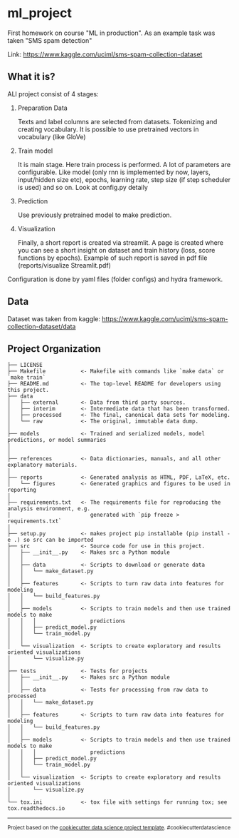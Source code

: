 ml_project
==============================

First homework on course "ML in production". As an example task was taken "SMS spam detection"

Link: https://www.kaggle.com/uciml/sms-spam-collection-dataset


What it is?
--------
ALl project consist of 4 stages:
1) Preparation Data
   
   Texts and label columns are selected from datasets. Tokenizing and creating vocabulary. 
   It is possible to use pretrained vectors in vocabulary (like GloVe)
   
2) Train model
   
   It is main stage. Here train process is performed. A lot of parameters are configurable. 
   Like model (only rnn is implemented by now, layers, input/hidden size etc), epochs, 
   learning rate, step size (if step scheduler is used) and so on. Look at config.py detaily
   
3) Prediction
   
   Use previously pretrained model to make prediction.

4) Visualization
   
   Finally, a short report is created via streamlit. A page is created where you can see a short 
   insight on dataset and train history (loss, score functions by epochs). Example of such report 
   is saved in pdf file (reports/visualize Streamlit.pdf)
   
Configuration is done by yaml files (folder configs) and hydra framework.

Data 
----
Dataset was taken from kaggle: https://www.kaggle.com/uciml/sms-spam-collection-dataset/data

Project Organization
------------

    ├── LICENSE
    ├── Makefile           <- Makefile with commands like `make data` or `make train`
    ├── README.md          <- The top-level README for developers using this project.
    ├── data
    │   ├── external       <- Data from third party sources.
    │   ├── interim        <- Intermediate data that has been transformed.
    │   ├── processed      <- The final, canonical data sets for modeling.
    │   └── raw            <- The original, immutable data dump.
    │
    ├── models             <- Trained and serialized models, model predictions, or model summaries
    │
    │
    ├── references         <- Data dictionaries, manuals, and all other explanatory materials.
    │
    ├── reports            <- Generated analysis as HTML, PDF, LaTeX, etc.
    │   └── figures        <- Generated graphics and figures to be used in reporting
    │
    ├── requirements.txt   <- The requirements file for reproducing the analysis environment, e.g.
    │                         generated with `pip freeze > requirements.txt`
    │
    ├── setup.py           <- makes project pip installable (pip install -e .) so src can be imported
    ├── src                <- Source code for use in this project.
    │   ├── __init__.py    <- Makes src a Python module
    │   │
    │   ├── data           <- Scripts to download or generate data
    │   │   └── make_dataset.py
    │   │
    │   ├── features       <- Scripts to turn raw data into features for modeling
    │   │   └── build_features.py
    │   │
    │   ├── models         <- Scripts to train models and then use trained models to make
    │   │   │                 predictions
    │   │   ├── predict_model.py
    │   │   └── train_model.py
    │   │
    │   └── visualization  <- Scripts to create exploratory and results oriented visualizations
    │       └── visualize.py
    │
    ├── tests              <- Tests for projects
    │   ├── __init__.py    <- Makes src a Python module
    │   │
    │   ├── data           <- Tests for processing from raw data to processed
    │   │   └── make_dataset.py
    │   │
    │   ├── features       <- Scripts to turn raw data into features for modeling
    │   │   └── build_features.py
    │   │
    │   ├── models         <- Scripts to train models and then use trained models to make
    │   │   │                 predictions
    │   │   ├── predict_model.py
    │   │   └── train_model.py
    │   │
    │   └── visualization  <- Scripts to create exploratory and results oriented visualizations
    │       └── visualize.py
    │
    └── tox.ini            <- tox file with settings for running tox; see tox.readthedocs.io


--------

<p><small>Project based on the <a target="_blank" href="https://drivendata.github.io/cookiecutter-data-science/">cookiecutter data science project template</a>. #cookiecutterdatascience</small></p>
